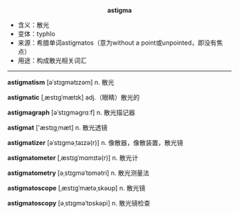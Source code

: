 
**<center>astigma</center>**

- <span class="definition">含义：散光</span>
- <span class="definition">变体：typhlo</span>
- <span class="definition">来源：希腊单词astigmatos（意为without a point或unpointed，即没有焦点）</span>
- <span class="definition">用途：构成散光相关词汇</span>

---

<span class="vocabulary">**astigmatism**</span> [əˈstɪɡmətɪzəm] n. 散光

<span class="vocabulary">**astigmatic**</span> [ˌæstɪɡˈmætɪk] adj.（眼睛）散光的

<span class="vocabulary">**astigmagraph**</span> [əˈstɪgməgrɑːf] n. 散光描记器

<span class="vocabulary">**astigmat**</span> ['æstɪgˌmæt] n. 散光透镜

<span class="vocabulary">**astigmatizer**</span> [əˈstɪɡməˌtaɪzə(r)] n. 像散器，像散装置，散光镜

<span class="vocabulary">**astigmatometer**</span> [ˌæstɪɡˈmɑmɪtə(r)] n. 散光计

<span class="vocabulary">**astigmatometry**</span> [əˌstɪgməˈtɒmәtri] n. 散光测量法

<span class="vocabulary">**astigmatoscope**</span> [ˌæstɪɡˈmætəˌskəʊp] n. 散光镜

<span class="vocabulary">**astigmatoscopy**</span> [əˌstɪɡməˈtɒskəpi] n. 散光镜检查
